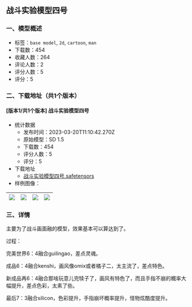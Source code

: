 ## 战斗实验模型四号
### 一、模型概述

- 标签：`base model`, `2d`, `cartoon`, `man`
- 下载数：454
- 收藏人数：264
- 评论人数：2
- 评分人数：5
- 评分：5

### 二、下载地址（共1个版本）

#### [版本1/共1个版本] 战斗实验模型四号

- 统计数据
  - 发布时间：2023-03-20T11:10:42.270Z
  - 原始模型：SD 1.5
  - 下载数：454
  - 评分人数：5
  - 评分：5
- 下载地址
  - [战斗实验模型四号.safetensors](https://civitai.com/api/download/models/26132)
- 样例图像：

| <img src="https://image.civitai.com/xG1nkqKTMzGDvpLrqFT7WA/16dbe6c4-fa95-4a2f-ab0f-1dc18fac3afb/width=450/880382.jpeg" /> | <img src="https://image.civitai.com/xG1nkqKTMzGDvpLrqFT7WA/05b254c9-a1b6-41b7-a608-4bd119add6cd/width=450/880385.jpeg" /> | <img src="https://image.civitai.com/xG1nkqKTMzGDvpLrqFT7WA/b7e6d7f2-32bb-47ac-b35a-09c9a0c146ea/width=450/880595.jpeg" /> | <img src="https://image.civitai.com/xG1nkqKTMzGDvpLrqFT7WA/cd49df22-99fd-4512-b767-ddab716ca100/width=450/287440.jpeg" /> |
| ---- | ---- | ---- | ---- |


### 三、详情
<p>主要为了战斗画面融的模型，效果基本可以算达到了。</p><p>过程：</p><p>完美世界6：4融合guilingao，差点灵魂。</p><p>成品6：4融合kenshi，画风像omix或者橘子二，太主流了，差点特色。</p><p>新成品再6：4融合那啥玩意儿完犊子了，画风有特色了，而且手指不崩的概率大幅提升，差点色彩，太素了些。</p><p>最后7：3融合silicon，色彩提升，手指崩坏概率提升，怪物炫酷度提升。</p>